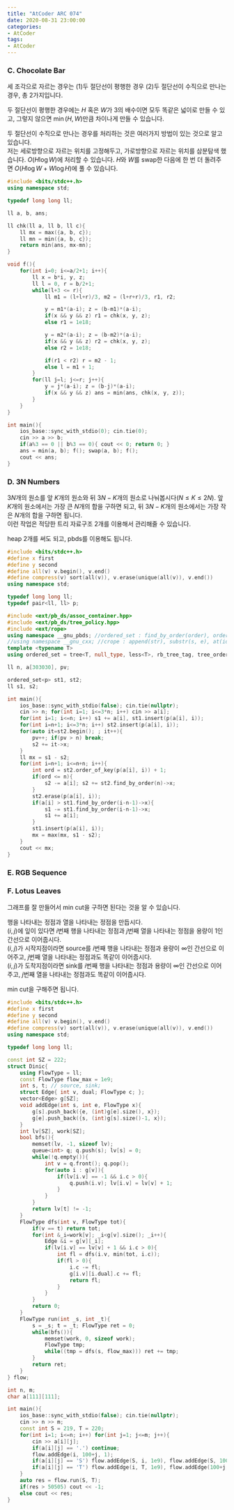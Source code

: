 ```yaml
---
title: "AtCoder ARC 074"
date: 2020-08-31 23:00:00
categories:
- AtCoder
tags:
- AtCoder
---
```


### C. Chocolate Bar
세 조각으로 자르는 경우는 (1)두 절단선이 평행한 경우 (2)두 절단선이 수직으로 만나는 경우, 총 2가지입니다.

두 절단선이 평행한 경우에는 $H$ 혹은 $W$가 3의 배수이면 모두 똑같은 넓이로 만들 수 있고, 그렇지 않으면 $\min(H, W)$만큼 차이나게 만들 수 있습니다.

두 절단선이 수직으로 만나는 경우를 처리하는 것은 여러가지 방법이 있는 것으로 알고 있습니다.<br>
저는 세로방향으로 자르는 위치를 고정해두고, 가로방향으로 자르는 위치를 삼분탐색 했습니다. $O(H \log W)$에 처리할 수 있습니다. $H$와 $W$를 swap한 다음에 한 번 더 돌려주면 $O(H \log W + W \log H)$에 풀 수 있습니다.

```cpp
#include <bits/stdc++.h>
using namespace std;

typedef long long ll;

ll a, b, ans;

ll chk(ll a, ll b, ll c){
    ll mx = max({a, b, c});
    ll mn = min({a, b, c});
    return min(ans, mx-mn);
}

void f(){
    for(int i=0; i<=a/2+1; i++){
        ll x = b*i, y, z;
        ll l = 0, r = b/2+1;
        while(l+3 <= r){
            ll m1 = (l+l+r)/3, m2 = (l+r+r)/3, r1, r2;

            y = m1*(a-i); z = (b-m1)*(a-i);
            if(x && y && z) r1 = chk(x, y, z);
            else r1 = 1e18;

            y = m2*(a-i); z = (b-m2)*(a-i);
            if(x && y && z) r2 = chk(x, y, z);
            else r2 = 1e18;

            if(r1 < r2) r = m2 - 1;
            else l = m1 + 1;
        }
        for(ll j=l; j<=r; j++){
            y = j*(a-i); z = (b-j)*(a-i);
            if(x && y && z) ans = min(ans, chk(x, y, z));
        }
    }
}

int main(){
    ios_base::sync_with_stdio(0); cin.tie(0);
    cin >> a >> b;
    if(a%3 == 0 || b%3 == 0){ cout << 0; return 0; }
    ans = min(a, b); f(); swap(a, b); f();
    cout << ans;
}
```

### D. 3N Numbers
$3N$개의 원소를 앞 $K$개의 원소와 뒤 $3N-K$개의 원소로 나눠봅시다$(N \leq K \leq 2N)$. 앞 $K$개의 원소에서는 가장 큰 $N$개의 합을 구하면 되고, 뒤 $3N-K$개의 원소에서는 가장 작은 $N$개의 합을 구하면 됩니다.<br>
이런 작업은 적당한 트리 자료구조 2개를 이용해서 관리해줄 수 있습니다.

heap 2개를 써도 되고, pbds를 이용해도 됩니다.
```cpp
#include <bits/stdc++.h>
#define x first
#define y second
#define all(v) v.begin(), v.end()
#define compress(v) sort(all(v)), v.erase(unique(all(v)), v.end())
using namespace std;

typedef long long ll;
typedef pair<ll, ll> p;

#include <ext/pb_ds/assoc_container.hpp>
#include <ext/pb_ds/tree_policy.hpp>
#include <ext/rope>
using namespace __gnu_pbds; //ordered_set : find_by_order(order), order_of_key(key)
//using namespace __gnu_cxx; //crope : append(str), substr(s, e), at(idx)
template <typename T>
using ordered_set = tree<T, null_type, less<T>, rb_tree_tag, tree_order_statistics_node_update>;

ll n, a[303030], pv;

ordered_set<p> st1, st2;
ll s1, s2;

int main(){
    ios_base::sync_with_stdio(false); cin.tie(nullptr);
    cin >> n; for(int i=1; i<=3*n; i++) cin >> a[i];
    for(int i=1; i<=n; i++) s1 += a[i], st1.insert(p(a[i], i));
    for(int i=n+1; i<=3*n; i++) st2.insert(p(a[i], i));
    for(auto it=st2.begin(); ; it++){
        pv++; if(pv > n) break;
        s2 += it->x;
    }
    ll mx = s1 - s2;
    for(int i=n+1; i<=n+n; i++){
        int ord = st2.order_of_key(p(a[i], i)) + 1;
        if(ord <= n){
            s2 -= a[i]; s2 += st2.find_by_order(n)->x;
        }
        st2.erase(p(a[i], i));
        if(a[i] > st1.find_by_order(i-n-1)->x){
            s1 -= st1.find_by_order(i-n-1)->x;
            s1 += a[i];
        }
        st1.insert(p(a[i], i));
        mx = max(mx, s1 - s2);
    }
    cout << mx;
}
```

### E. RGB Sequence

### F. Lotus Leaves
그래프를 잘 만들어서 min cut을 구하면 된다는 것을 알 수 있습니다.

행을 나타내는 정점과 열을 나타내는 정점을 만듭시다.<br>
$(i, j)$에 잎이 있다면 $i$번째 행을 나타내는 정점과 $j$번째 열을 나타내는 정점을 용량이 1인 간선으로 이어줍시다.<br>
$(i, j)$가 시작지점이라면 source를 $i$번째 행을 나타내는 정점과 용량이 $\infty$인 간선으로 이어주고, $j$번째 열을 나타내는 정점과도 똑같이 이어줍시다.<br>
$(i, j)$가 도착지점이라면 sink를 $i$번째 행을 나타내는 정점과 용량이 $\infty$인 간선으로 이어주고, $j$번째 열을 나타내는 정점과도 똑같이 이어줍시다.<br>

min cut을 구해주면 됩니다.
```cpp
#include <bits/stdc++.h>
#define x first
#define y second
#define all(v) v.begin(), v.end()
#define compress(v) sort(all(v)), v.erase(unique(all(v)), v.end())
using namespace std;

typedef long long ll;

const int SZ = 222;
struct Dinic{
    using FlowType = ll;
    const FlowType flow_max = 1e9;
    int s, t; // source, sink;
    struct Edge{ int v, dual; FlowType c; };
    vector<Edge> g[SZ];
    void addEdge(int s, int e, FlowType x){
        g[s].push_back({e, (int)g[e].size(), x});
        g[e].push_back({s, (int)g[s].size()-1, x});
    }
    int lv[SZ], work[SZ];
    bool bfs(){
        memset(lv, -1, sizeof lv);
        queue<int> q; q.push(s); lv[s] = 0;
        while(!q.empty()){
            int v = q.front(); q.pop();
            for(auto i : g[v]){
                if(lv[i.v] == -1 && i.c > 0){
                    q.push(i.v); lv[i.v] = lv[v] + 1;
                }
            }
        }
        return lv[t] != -1;
    }
    FlowType dfs(int v, FlowType tot){
        if(v == t) return tot;
        for(int &_i=work[v]; _i<g[v].size(); _i++){
            Edge &i = g[v][_i];
            if(lv[i.v] == lv[v] + 1 && i.c > 0){
                int fl = dfs(i.v, min(tot, i.c));
                if(fl > 0){
                    i.c -= fl;
                    g[i.v][i.dual].c += fl;
                    return fl;
                }
            }
        }
        return 0;
    }
    FlowType run(int _s, int _t){
        s = _s; t = _t; FlowType ret = 0;
        while(bfs()){
            memset(work, 0, sizeof work);
            FlowType tmp;
            while((tmp = dfs(s, flow_max))) ret += tmp;
        }
        return ret;
    }
} flow;

int n, m;
char a[111][111];

int main(){
    ios_base::sync_with_stdio(false); cin.tie(nullptr);
    cin >> n >> m;
    const int S = 219, T = 220;
    for(int i=1; i<=n; i++) for(int j=1; j<=m; j++){
        cin >> a[i][j];
        if(a[i][j] == '.') continue;
        flow.addEdge(i, 100+j, 1);
        if(a[i][j] == 'S') flow.addEdge(S, i, 1e9), flow.addEdge(S, 100+j, 1e9);
        if(a[i][j] == 'T') flow.addEdge(i, T, 1e9), flow.addEdge(100+j, T, 1e9);
    }
    auto res = flow.run(S, T);
    if(res > 50505) cout << -1;
    else cout << res;
}
```
